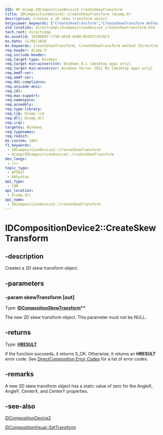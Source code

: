 ```yaml
---
UID: NF:dcomp.IDCompositionDevice2.CreateSkewTransform
title: IDCompositionDevice2::CreateSkewTransform (dcomp.h)
description: Creates a 2D skew transform object.
helpviewer_keywords: ["CreateSkewTransform","CreateSkewTransform method [DirectComposition]","CreateSkewTransform method [DirectComposition]","IDCompositionDevice2 interface","IDCompositionDevice2 interface [DirectComposition]","CreateSkewTransform method","IDCompositionDevice2.CreateSkewTransform","IDCompositionDevice2::CreateSkewTransform","dcomp/IDCompositionDevice2::CreateSkewTransform","directcomp.idcompositiondevice2_createskewtransform"]
old-location: directcomp\idcompositiondevice2_createskewtransform.htm
tech.root: directcomp
ms.assetid: 10700E97-C799-4FC0-8300-B5347CC67AC3
ms.date: 12/05/2018
ms.keywords: CreateSkewTransform, CreateSkewTransform method [DirectComposition], CreateSkewTransform method [DirectComposition],IDCompositionDevice2 interface, IDCompositionDevice2 interface [DirectComposition],CreateSkewTransform method, IDCompositionDevice2.CreateSkewTransform, IDCompositionDevice2::CreateSkewTransform, dcomp/IDCompositionDevice2::CreateSkewTransform, directcomp.idcompositiondevice2_createskewtransform
req.header: dcomp.h
req.include-header: 
req.target-type: Windows
req.target-min-winverclnt: Windows 8.1 [desktop apps only]
req.target-min-winversvr: Windows Server 2012 R2 [desktop apps only]
req.kmdf-ver: 
req.umdf-ver: 
req.ddi-compliance: 
req.unicode-ansi: 
req.idl: 
req.max-support: 
req.namespace: 
req.assembly: 
req.type-library: 
req.lib: Dcomp.lib
req.dll: Dcomp.dll
req.irql: 
targetos: Windows
req.typenames: 
req.redist: 
ms.custom: 19H1
f1_keywords:
 - IDCompositionDevice2::CreateSkewTransform
 - dcomp/IDCompositionDevice2::CreateSkewTransform
dev_langs:
 - c++
topic_type:
 - APIRef
 - kbSyntax
api_type:
 - COM
api_location:
 - Dcomp.dll
api_name:
 - IDCompositionDevice2::CreateSkewTransform
---
```


# IDCompositionDevice2::CreateSkewTransform


## -description

Creates a 2D skew transform object.

## -parameters

### -param skewTransform [out]

Type: <b><a href="/windows/desktop/api/dcomp/nn-dcomp-idcompositionskewtransform">IDCompositionSkewTransform</a>**</b>

The new 2D skew transform object. This parameter must not be NULL.

## -returns

Type: <b><a href="/windows/desktop/WinProg/windows-data-types">HRESULT</a></b>

If the function succeeds, it returns S_OK. Otherwise, it returns an <b>HRESULT</b> error code. See <a href="/windows/desktop/directcomp/directcomposition-error-codes">DirectComposition Error Codes</a>  for a list of error codes.

## -remarks

A new 2D skew transform object has a static value of zero for the AngleX, AngleY, CenterX, and CenterY properties.

## -see-also

<a href="/windows/desktop/api/dcomp/nn-dcomp-idcompositiondevice2">IDCompositionDevice2</a>



<a href="/previous-versions/windows/desktop/legacy/hh449178(v=vs.85)">IDCompositionVisual::SetTransform</a>

